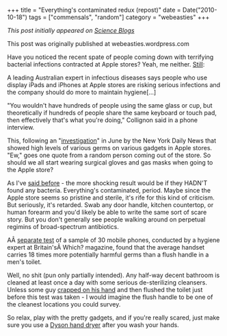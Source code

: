 +++
title = "Everything's contaminated redux (repost)"
date = Date("2010-10-18")
tags = ["commensals", "random"]
category = "webeasties"
+++

_This post initially appeared on [Science Blogs](http://scienceblogs.com/webeasties)_

This post was originally published at webeasties.wordpress.com

Have you noticed the recent spate of people coming down with terrifying bacterial infections contracted at Apple stores? Yeah, me neither. [Still](http://www.smh.com.au/digital-life/tablets/apple-stores-teeming-with-germs-20101015-16n33.html):

A leading Australian expert in infectious diseases says people who use display iPads and iPhones at Apple stores are risking serious infections and the company should do more to maintain hygiene[...]

"You wouldn't have hundreds of people using the same glass or cup, but theoretically if hundreds of people share the same keyboard or touch pad, then effectively that's what you're doing," Collignon said in a phone interview.

This, following an "[investigation](http://www.nydailynews.com/tech_guide/2010/06/06/2010-06-06_its_appalling_news_tests_find_bacteria_on_ipad_demo_models.html)" in June by the New York Daily News that showed high levels of various germs on various gadgets in Apple stores. "Ew," goes one quote from a random person coming out of the store. So should we all start wearing surgical gloves and gas masks when going to the Apple store?

As I've [said before](http://webeasties.wordpress.com/2010/07/08/everythings-contaminated/) - the more shocking result would be if they HADN'T found any bacteria. Everything's contaminated, period. Maybe since the Apple store seems so pristine and sterile, it's rife for this kind of criticism. But seriously, it's retarded. Swab any door handle, kitchen countertop, or human forearm and you'd likely be able to write the same sort of scare story. But you don't generally see people walking around on perpetual regimins of broad-spectrum antibiotics.

AÂ [separate test](http://www.dailymail.co.uk/sciencetech/article-1298057/Mobile-phones-18-times-bacteria-toilet-handle.html) of a sample of 30 mobile phones, conducted by a hygiene expert at Britain'sÂ Which? magazine, found that the average handset carries 18 times more potentially harmful germs than a flush handle in a men's toilet.

Well, no shit (pun only partially intended). Any half-way decent bathroom is cleaned at least once a day with some serious de-sterilizing cleansers. Unless some guy [crapped on his hand](http://books.google.com/books?id=a5LPdCEZCK4C&pg=PA52&lpg=PA52&dq=george+carlin+wash+hands+when+I+shit+on+them&source=bl&ots=95Oa5tfyHT&sig=n2WBjNOo5uTVuX0w1v1OaCwZnLM&hl=en&ei=t5e8TIC0FMP-8AbszMziDw&sa=X&oi=book_result&ct=result&resnum=2&ved=0CBgQ6AEwAQ#v=onepage&q&f=false) and then flushed the toilet just before this test was taken - I would imagine the flush handle to be one of the cleanest locations you could survey.

So relax, play with the pretty gadgets, and if you're really scared, just make sure you use a [Dyson hand dryer](http://wp.me/pY69C-9D) after you wash your hands.

      
  
